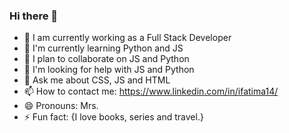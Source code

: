 ### Hi there 👋
- 🔭 I am currently working as a Full Stack Developer 
- 🌱 I'm currently learning Python and JS
- 👯 I plan to collaborate on JS and Python
- 🤔 I'm looking for help with JS and Python
- 💬 Ask me about CSS, JS and HTML
- 📫 How to contact me: https://www.linkedin.com/in/ifatima14/
- 😄 Pronouns: Mrs.
- ⚡ Fun fact:
{I love books, series and travel.}
